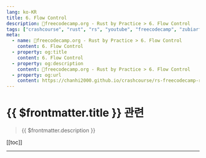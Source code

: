 ```yaml
---
lang: ko-KR
title: 6. Flow Control
description: 🦀freecodecamp.org - Rust by Practice > 6. Flow Control
tags: ["crashcourse", "rust", "rs", "youtube", "freecodecamp", "zubiarfan"]
meta:
  - name: 🦀freecodecamp.org - Rust by Practice > 6. Flow Control
    content: 6. Flow Control
  - property: og:title
    content: 6. Flow Control
  - property: og:description
    content: 🦀freecodecamp.org - Rust by Practice > 6. Flow Control
  - property: og:url
    content: https://chanhi2000.github.io/crashcourse/rs-freecodecamp-rust-by-practice/06
---
```


# {{ $frontmatter.title }} 관련

> {{ $frontmatter.description }}

[[toc]]

---